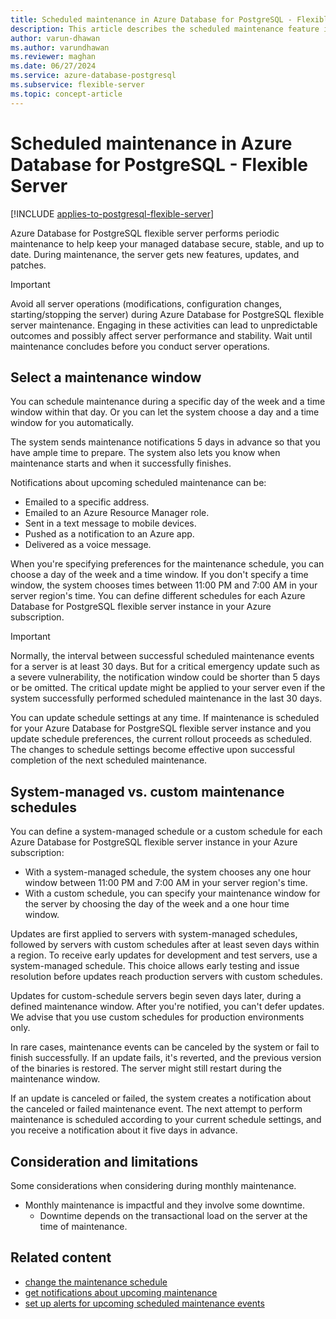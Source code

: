 ```yaml
---
title: Scheduled maintenance in Azure Database for PostgreSQL - Flexible Server
description: This article describes the scheduled maintenance feature in Azure Database for PostgreSQL - Flexible Server.
author: varun-dhawan
ms.author: varundhawan
ms.reviewer: maghan
ms.date: 06/27/2024
ms.service: azure-database-postgresql
ms.subservice: flexible-server
ms.topic: concept-article
---
```


# Scheduled maintenance in Azure Database for PostgreSQL - Flexible Server

[!INCLUDE [applies-to-postgresql-flexible-server](~/reusable-content/ce-skilling/azure/includes/postgresql/includes/applies-to-postgresql-flexible-server.md)]

Azure Database for PostgreSQL flexible server performs periodic maintenance to help keep your managed database secure, stable, and up to date. During maintenance, the server gets new features, updates, and patches.

> [!IMPORTANT]  
> Avoid all server operations (modifications, configuration changes, starting/stopping the server) during Azure Database for PostgreSQL flexible server maintenance. Engaging in these activities can lead to unpredictable outcomes and possibly affect server performance and stability. Wait until maintenance concludes before you conduct server operations.

## Select a maintenance window

You can schedule maintenance during a specific day of the week and a time window within that day. Or you can let the system choose a day and a time window for you automatically.

The system sends maintenance notifications 5 days in advance so that you have ample time to prepare. The system also lets you know when maintenance starts and when it successfully finishes.

Notifications about upcoming scheduled maintenance can be:

- Emailed to a specific address.
- Emailed to an Azure Resource Manager role.
- Sent in a text message to mobile devices.
- Pushed as a notification to an Azure app.
- Delivered as a voice message.

When you're specifying preferences for the maintenance schedule, you can choose a day of the week and a time window. If you don't specify a time window, the system chooses times between 11:00 PM and 7:00 AM in your server region's time. You can define different schedules for each Azure Database for PostgreSQL flexible server instance in your Azure subscription.

> [!IMPORTANT]
> Normally, the interval between successful scheduled maintenance events for a server is at least 30 days. But for a critical emergency update such as a severe vulnerability, the notification window could be shorter than 5 days or be omitted. The critical update might be applied to your server even if the system successfully performed scheduled maintenance in the last 30 days.

You can update schedule settings at any time. If maintenance is scheduled for your Azure Database for PostgreSQL flexible server instance and you update schedule preferences, the current rollout proceeds as scheduled. The changes to schedule settings become effective upon successful completion of the next scheduled maintenance.

## System-managed vs. custom maintenance schedules

You can define a system-managed schedule or a custom schedule for each Azure Database for PostgreSQL flexible server instance in your Azure subscription:

- With a system-managed schedule, the system chooses any one hour window between 11:00 PM and 7:00 AM in your server region's time.
- With a custom schedule, you can specify your maintenance window for the server by choosing the day of the week and a one hour time window.

Updates are first applied to servers with system-managed schedules, followed by servers with custom schedules after at least seven days within a region. To receive early updates for development and test servers, use a system-managed schedule. This choice allows early testing and issue resolution before updates reach production servers with custom schedules.

Updates for custom-schedule servers begin seven days later, during a defined maintenance window. After you're notified, you can't defer updates. We advise that you use custom schedules for production environments only.

In rare cases, maintenance events can be canceled by the system or fail to finish successfully. If an update fails, it's reverted, and the previous version of the binaries is restored. The server might still restart during the maintenance window.

If an update is canceled or failed, the system creates a notification about the canceled or failed maintenance event. The next attempt to perform maintenance is scheduled according to your current schedule settings, and you receive a notification about it five days in advance.

## Consideration and limitations

Some considerations when considering during monthly maintenance.

- Monthly maintenance is impactful and they involve some downtime.
    - Downtime depends on the transactional load on the server at the time of maintenance.

## Related content

- [change the maintenance schedule](how-to-maintenance-portal.md)
- [get notifications about upcoming maintenance](../../service-health/service-notifications.md)
- [set up alerts for upcoming scheduled maintenance events](../../service-health/resource-health-alert-monitor-guide.md)
